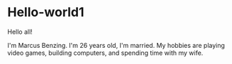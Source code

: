# Hello-world1

Hello all!

I'm Marcus Benzing. I'm 26 years old, I'm married. My hobbies are playing video games,
building computers, and spending time with my wife.
